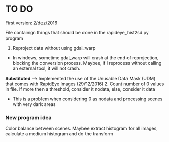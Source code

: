 # TO DO

First version: 2/dez/2016

File containign things that should be done in the rapideye_hist2sd.py program

1. Reproject data without using gdal_warp
  * In windows, sometime gdal_warp will crash at the end of reprojection, blocking the conversion process. Maybee, if I reprocess without calling an external tool, it will not crash.
  
__Substituted__  --> Implemented the use of the Unusable Data Mask (UDM) that comes with RapidEye Images (29/12/2016)
2. Count number of 0 values in file. If more then a threshold, consider it nodata, else, consider it data
  * This is a problem when considering 0 as nodata and processing scenes with very dark areas

  
### New program idea

Color balance between scenes. Maybee extract histogram for all images, calculate a medium histogram and do the transform
